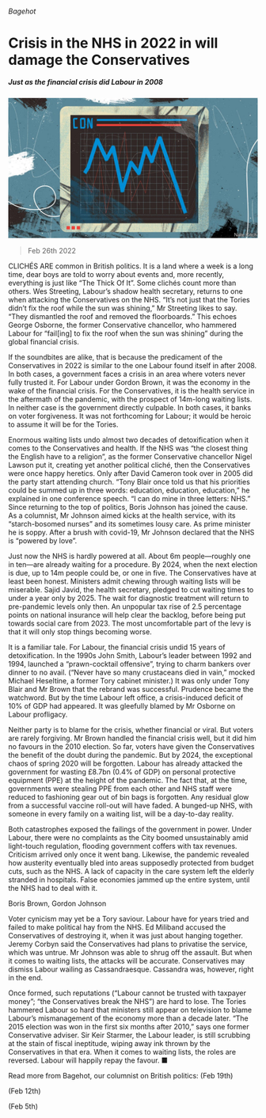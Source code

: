 ###### Bagehot

# Crisis in the NHS in 2022 in will damage the Conservatives 

##### Just as the financial crisis did Labour in 2008 

![image](images/20220226_BRD000_0.jpg) 

> Feb 26th 2022 

CLICHÉS ARE common in British politics. It is a land where a week is a long time, dear boys are told to worry about events and, more recently, everything is just like “The Thick Of It”. Some clichés count more than others. Wes Streeting, Labour’s shadow health secretary, returns to one when attacking the Conservatives on the NHS. “It’s not just that the Tories didn’t fix the roof while the sun was shining,” Mr Streeting likes to say. “They dismantled the roof and removed the floorboards.” This echoes George Osborne, the former Conservative chancellor, who hammered Labour for “fail[ing] to fix the roof when the sun was shining” during the global financial crisis.

If the soundbites are alike, that is because the predicament of the Conservatives in 2022 is similar to the one Labour found itself in after 2008. In both cases, a government faces a crisis in an area where voters never fully trusted it. For Labour under Gordon Brown, it was the economy in the wake of the financial crisis. For the Conservatives, it is the health service in the aftermath of the pandemic, with the prospect of 14m-long waiting lists. In neither case is the government directly culpable. In both cases, it banks on voter forgiveness. It was not forthcoming for Labour; it would be heroic to assume it will be for the Tories.


Enormous waiting lists undo almost two decades of detoxification when it comes to the Conservatives and health. If the NHS was “the closest thing the English have to a religion”, as the former Conservative chancellor Nigel Lawson put it, creating yet another political cliché, then the Conservatives were once happy heretics. Only after David Cameron took over in 2005 did the party start attending church. “Tony Blair once told us that his priorities could be summed up in three words: education, education, education,” he explained in one conference speech. “I can do mine in three letters: NHS.” Since returning to the top of politics, Boris Johnson has joined the cause. As a columnist, Mr Johnson aimed kicks at the health service, with its “starch-bosomed nurses” and its sometimes lousy care. As prime minister he is soppy. After a brush with covid-19, Mr Johnson declared that the NHS is “powered by love”.

Just now the NHS is hardly powered at all. About 6m people—roughly one in ten—are already waiting for a procedure. By 2024, when the next election is due, up to 14m people could be, or one in five. The Conservatives have at least been honest. Ministers admit chewing through waiting lists will be miserable. Sajid Javid, the health secretary, pledged to cut waiting times to under a year only by 2025. The wait for diagnostic treatment will return to pre-pandemic levels only then. An unpopular tax rise of 2.5 percentage points on national insurance will help clear the backlog, before being put towards social care from 2023. The most uncomfortable part of the levy is that it will only stop things becoming worse.

It is a familiar tale. For Labour, the financial crisis undid 15 years of detoxification. In the 1990s John Smith, Labour’s leader between 1992 and 1994, launched a “prawn-cocktail offensive”, trying to charm bankers over dinner to no avail. (“Never have so many crustaceans died in vain,” mocked Michael Heseltine, a former Tory cabinet minister.) It was only under Tony Blair and Mr Brown that the rebrand was successful. Prudence became the watchword. But by the time Labour left office, a crisis-induced deficit of 10% of GDP had appeared. It was gleefully blamed by Mr Osborne on Labour profligacy.

Neither party is to blame for the crisis, whether financial or viral. But voters are rarely forgiving. Mr Brown handled the financial crisis well, but it did him no favours in the 2010 election. So far, voters have given the Conservatives the benefit of the doubt during the pandemic. But by 2024, the exceptional chaos of spring 2020 will be forgotten. Labour has already attacked the government for wasting £8.7bn (0.4% of GDP) on personal protective equipment (PPE) at the height of the pandemic. The fact that, at the time, governments were stealing PPE from each other and NHS staff were reduced to fashioning gear out of bin bags is forgotten. Any residual glow from a successful vaccine roll-out will have faded. A bunged-up NHS, with someone in every family on a waiting list, will be a day-to-day reality.

Both catastrophes exposed the failings of the government in power. Under Labour, there were no complaints as the City boomed unsustainably amid light-touch regulation, flooding government coffers with tax revenues. Criticism arrived only once it went bang. Likewise, the pandemic revealed how austerity eventually bled into areas supposedly protected from budget cuts, such as the NHS. A lack of capacity in the care system left the elderly stranded in hospitals. False economies jammed up the entire system, until the NHS had to deal with it.

Boris Brown, Gordon Johnson

Voter cynicism may yet be a Tory saviour. Labour have for years tried and failed to make political hay from the NHS. Ed Miliband accused the Conservatives of destroying it, when it was just about hanging together. Jeremy Corbyn said the Conservatives had plans to privatise the service, which was untrue. Mr Johnson was able to shrug off the assault. But when it comes to waiting lists, the attacks will be accurate. Conservatives may dismiss Labour wailing as Cassandraesque. Cassandra was, however, right in the end.

Once formed, such reputations (“Labour cannot be trusted with taxpayer money”; “the Conservatives break the NHS”) are hard to lose. The Tories hammered Labour so hard that ministers still appear on television to blame Labour’s mismanagement of the economy more than a decade later. “The 2015 election was won in the first six months after 2010,” says one former Conservative adviser. Sir Keir Starmer, the Labour leader, is still scrubbing at the stain of fiscal ineptitude, wiping away ink thrown by the Conservatives in that era. When it comes to waiting lists, the roles are reversed. Labour will happily repay the favour. ■

Read more from Bagehot, our columnist on British politics: (Feb 19th)

 (Feb 12th) 

 (Feb 5th)

